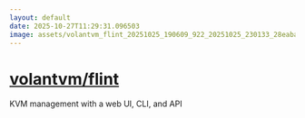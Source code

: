 ```yaml
---
layout: default
date: 2025-10-27T11:29:31.096503
image: assets/volantvm_flint_20251025_190609_922_20251025_230133_28eaba--20251026T010140032--cropped.png
---
```


# [volantvm/flint](https://github.com/volantvm/flint/)

KVM management with a web UI, CLI, and API
